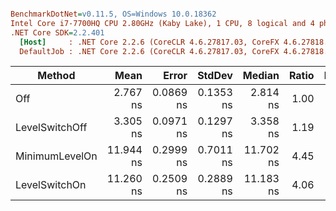 ``` ini

BenchmarkDotNet=v0.11.5, OS=Windows 10.0.18362
Intel Core i7-7700HQ CPU 2.80GHz (Kaby Lake), 1 CPU, 8 logical and 4 physical cores
.NET Core SDK=2.2.401
  [Host]     : .NET Core 2.2.6 (CoreCLR 4.6.27817.03, CoreFX 4.6.27818.02), 64bit RyuJIT
  DefaultJob : .NET Core 2.2.6 (CoreCLR 4.6.27817.03, CoreFX 4.6.27818.02), 64bit RyuJIT


```
|         Method |      Mean |     Error |    StdDev |    Median | Ratio | RatioSD |
|--------------- |----------:|----------:|----------:|----------:|------:|--------:|
|            Off |  2.767 ns | 0.0869 ns | 0.1353 ns |  2.814 ns |  1.00 |    0.00 |
| LevelSwitchOff |  3.305 ns | 0.0971 ns | 0.1297 ns |  3.358 ns |  1.19 |    0.10 |
| MinimumLevelOn | 11.944 ns | 0.2999 ns | 0.7011 ns | 11.702 ns |  4.45 |    0.34 |
|  LevelSwitchOn | 11.260 ns | 0.2509 ns | 0.2889 ns | 11.183 ns |  4.06 |    0.24 |
